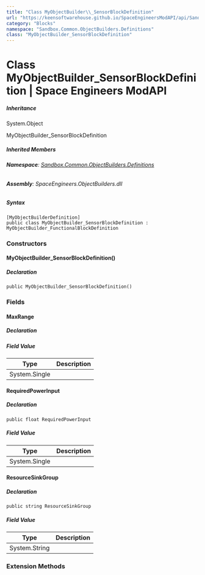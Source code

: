 ```yaml
---
title: "Class MyObjectBuilder\\_SensorBlockDefinition"
url: "https://keensoftwarehouse.github.io/SpaceEngineersModAPI/api/Sandbox.Common.ObjectBuilders.Definitions.MyObjectBuilder_SensorBlockDefinition.html"
category: "Blocks"
namespace: "Sandbox.Common.ObjectBuilders.Definitions"
class: "MyObjectBuilder_SensorBlockDefinition"
---
```


# Class MyObjectBuilder\_SensorBlockDefinition | Space Engineers ModAPI

##### Inheritance

System.Object

MyObjectBuilder\_SensorBlockDefinition

##### Inherited Members

###### **Namespace**: [Sandbox.Common.ObjectBuilders.Definitions](https://keensoftwarehouse.github.io/SpaceEngineersModAPI/api/Sandbox.Common.ObjectBuilders.Definitions.html)

###### **Assembly**: SpaceEngineers.ObjectBuilders.dll

##### Syntax

```
[MyObjectBuilderDefinition]
public class MyObjectBuilder_SensorBlockDefinition : MyObjectBuilder_FunctionalBlockDefinition
```

### Constructors

#### MyObjectBuilder\_SensorBlockDefinition()

##### Declaration

```
public MyObjectBuilder_SensorBlockDefinition()
```

### Fields

#### MaxRange

##### Declaration

##### Field Value

| Type | Description |
| --- | --- |
| System.Single |     |

#### RequiredPowerInput

##### Declaration

```
public float RequiredPowerInput
```

##### Field Value

| Type | Description |
| --- | --- |
| System.Single |     |

#### ResourceSinkGroup

##### Declaration

```
public string ResourceSinkGroup
```

##### Field Value

| Type | Description |
| --- | --- |
| System.String |     |

### Extension Methods